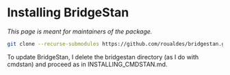 # Installing BridgeStan

_This page is meant for maintainers of the package._


```bash
git clone --recurse-submodules https://github.com/roualdes/bridgestan.git
```

To update BridgeStan, I delete the bridgestan directory (as I do with cmdstan) and proceed as in INSTALLING_CMDSTAN.md.
